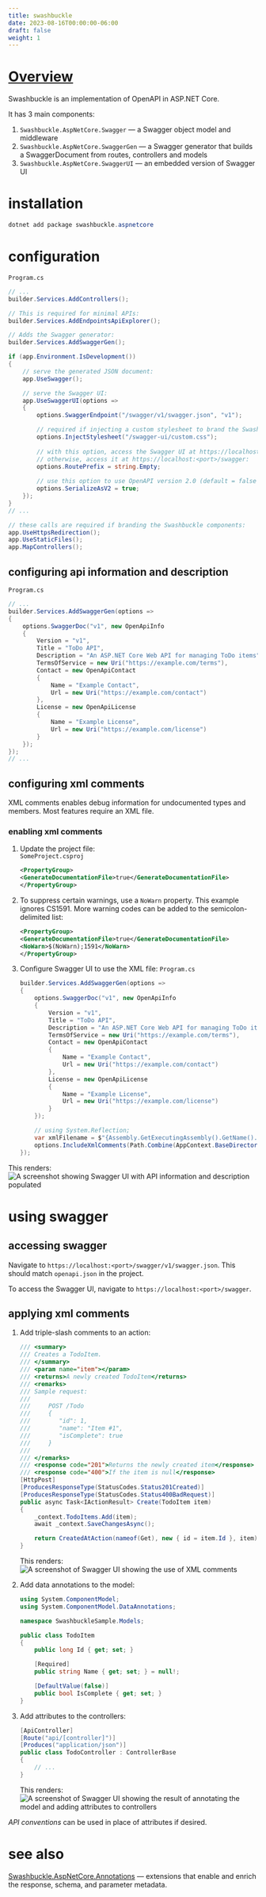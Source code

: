 ```yaml
---
title: swashbuckle
date: 2023-08-16T00:00:00-06:00
draft: false
weight: 1
---
```


# [Overview](https://learn.microsoft.com/en-us/aspnet/core/tutorials/getting-started-with-swashbuckle?view=aspnetcore-7.0&tabs=netcore-cli)  
Swashbuckle is an implementation of OpenAPI in ASP.NET Core.

It has 3 main components:
1. `Swashbuckle.AspNetCore.Swagger` — a Swagger object model and middleware
2. `Swashbuckle.AspNetCore.SwaggerGen` — a Swagger generator that builds a SwaggerDocument from routes, controllers and models
3. `Swashbuckle.AspNetCore.SwaggerUI` — an embedded version of Swagger UI 

# installation
```powershell
dotnet add package swashbuckle.aspnetcore
```

# configuration
`Program.cs`
```cs {hl_lines=[5,8]}
// ...
builder.Services.AddControllers();

// This is required for minimal APIs:
builder.Services.AddEndpointsApiExplorer();

// Adds the Swagger generator:
builder.Services.AddSwaggerGen();

if (app.Environment.IsDevelopment())
{
    // serve the generated JSON document:
    app.UseSwagger();

    // serve the Swagger UI:
    app.UseSwaggerUI(options =>
    {
        options.SwaggerEndpoint("/swagger/v1/swagger.json", "v1");

        // required if injecting a custom stylesheet to brand the Swashbuckle components:
        options.InjectStylesheet("/swagger-ui/custom.css");
   
        // with this option, access the Swagger UI at https://localhost:<port>
        // otherwise, access it at https://localhost:<port>/swagger:
        options.RoutePrefix = string.Empty;
        
        // use this option to use OpenAPI version 2.0 (default = false (3.0)):
        options.SerializeAsV2 = true;
    });
}
// ...

// these calls are required if branding the Swashbuckle components:
app.UseHttpsRedirection();
app.UseStaticFiles();
app.MapControllers();
```

## configuring api information and description
`Program.cs`
```cs
// ...
builder.Services.AddSwaggerGen(options =>
{
    options.SwaggerDoc("v1", new OpenApiInfo
    {
        Version = "v1",
        Title = "ToDo API",
        Description = "An ASP.NET Core Web API for managing ToDo items",
        TermsOfService = new Uri("https://example.com/terms"),
        Contact = new OpenApiContact
        {
            Name = "Example Contact",
            Url = new Uri("https://example.com/contact")
        },
        License = new OpenApiLicense
        {
            Name = "Example License",
            Url = new Uri("https://example.com/license")
        }
    });
});
// ...
```

## configuring xml comments
XML comments enables debug information for undocumented types and members. Most features require an XML file.

### enabling xml comments
1. Update the project file:  
    `SomeProject.csproj`
    ```xml
    <PropertyGroup>
    <GenerateDocumentationFile>true</GenerateDocumentationFile>
    </PropertyGroup>
    ```
2. To suppress certain warnings, use a `NoWarn` property. This example ignores CS1591. More warning codes can be added to the semicolon-delimited list:
    ```xml
    <PropertyGroup>
    <GenerateDocumentationFile>true</GenerateDocumentationFile>
    <NoWarn>$(NoWarn);1591</NoWarn>
    </PropertyGroup>
    ```
3. Configure Swagger UI to use the XML file:
    `Program.cs`  
    ```cs
    builder.Services.AddSwaggerGen(options =>
    {
        options.SwaggerDoc("v1", new OpenApiInfo
        {
            Version = "v1",
            Title = "ToDo API",
            Description = "An ASP.NET Core Web API for managing ToDo items",
            TermsOfService = new Uri("https://example.com/terms"),
            Contact = new OpenApiContact
            {
                Name = "Example Contact",
                Url = new Uri("https://example.com/contact")
            },
            License = new OpenApiLicense
            {
                Name = "Example License",
                Url = new Uri("https://example.com/license")
            }
        });

        // using System.Reflection;
        var xmlFilename = $"{Assembly.GetExecutingAssembly().GetName().Name}.xml";
        options.IncludeXmlComments(Path.Combine(AppContext.BaseDirectory, xmlFilename));
    });
    ```

This renders:  
![A screenshot showing Swagger UI with API information and description populated](./image.png)

# using swagger
## accessing swagger
Navigate to `https://localhost:<port>/swagger/v1/swagger.json`.  This should match `openapi.json` in the project.

To access the Swagger UI, navigate to `https://localhost:<port>/swagger`.

## applying xml comments
1. Add triple-slash comments to an action:
    ```cs
    /// <summary>
    /// Creates a TodoItem.
    /// </summary>
    /// <param name="item"></param>
    /// <returns>A newly created TodoItem</returns>
    /// <remarks>
    /// Sample request:
    ///
    ///     POST /Todo
    ///     {
    ///        "id": 1,
    ///        "name": "Item #1",
    ///        "isComplete": true
    ///     }
    ///
    /// </remarks>
    /// <response code="201">Returns the newly created item</response>
    /// <response code="400">If the item is null</response>
    [HttpPost]
    [ProducesResponseType(StatusCodes.Status201Created)]
    [ProducesResponseType(StatusCodes.Status400BadRequest)]
    public async Task<IActionResult> Create(TodoItem item)
    {
        _context.TodoItems.Add(item);
        await _context.SaveChangesAsync();

        return CreatedAtAction(nameof(Get), new { id = item.Id }, item);
    }
    ```

    This renders:  
    ![A screenshot of Swagger UI showing the use of XML comments](./image-1.png)

2. Add data annotations to the model: 
    ```cs
    using System.ComponentModel;
    using System.ComponentModel.DataAnnotations;

    namespace SwashbuckleSample.Models;

    public class TodoItem
    {
        public long Id { get; set; }

        [Required]
        public string Name { get; set; } = null!;

        [DefaultValue(false)]
        public bool IsComplete { get; set; }
    }
    ```

3. Add attributes to the controllers:
    ```cs
    [ApiController]
    [Route("api/[controller]")]
    [Produces("application/json")]
    public class TodoController : ControllerBase
    {
        // ...
    }
    ```

    This renders:  
    ![A screenshot of Swagger UI showing the result of annotating the model and adding attributes to controllers](./image-2.png)

*API conventions* can be used in place of attributes if desired.

# see also
[Swashbuckle.AspNetCore.Annotations](https://github.com/domaindrivendev/Swashbuckle.AspNetCore/#swashbuckleaspnetcoreannotations) — extensions that enable and enrich the response, schema, and parameter metadata.